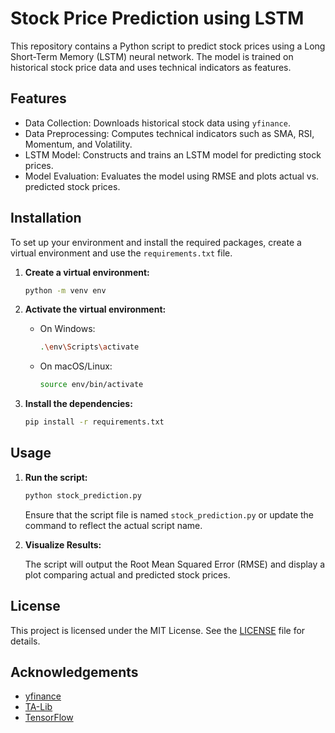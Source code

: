 # Stock Price Prediction using LSTM

This repository contains a Python script to predict stock prices using a Long Short-Term Memory (LSTM) neural network. The model is trained on historical stock price data and uses technical indicators as features.

## Features
- Data Collection: Downloads historical stock data using `yfinance`.
- Data Preprocessing: Computes technical indicators such as SMA, RSI, Momentum, and Volatility.
- LSTM Model: Constructs and trains an LSTM model for predicting stock prices.
- Model Evaluation: Evaluates the model using RMSE and plots actual vs. predicted stock prices.

## Installation

To set up your environment and install the required packages, create a virtual environment and use the `requirements.txt` file.

1. **Create a virtual environment:**

    ```bash
    python -m venv env
    ```

2. **Activate the virtual environment:**

    - On Windows:
      ```bash
      .\env\Scripts\activate
      ```
    - On macOS/Linux:
      ```bash
      source env/bin/activate
      ```

3. **Install the dependencies:**

    ```bash
    pip install -r requirements.txt
    ```

## Usage

1. **Run the script:**

    ```bash
    python stock_prediction.py
    ```

    Ensure that the script file is named `stock_prediction.py` or update the command to reflect the actual script name.

2. **Visualize Results:**

    The script will output the Root Mean Squared Error (RMSE) and display a plot comparing actual and predicted stock prices.

## License

This project is licensed under the MIT License. See the [LICENSE](LICENSE) file for details.

## Acknowledgements

- [yfinance](https://github.com/ranaroussi/yfinance)
- [TA-Lib](https://github.com/bukosabino/ta)
- [TensorFlow](https://www.tensorflow.org/)
